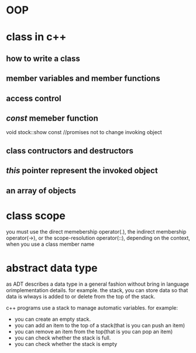 # OOP

# class in c++
## how to write a class
## member variables and member functions
## access control
## *const* memeber function
void stock::show const //promises not to change invoking object
## class contructors and destructors
## *this* pointer represent the invoked object
## an array of objects

# class scope
you must use the direct memebership operator(.), the indirect membership operator(->), or the scope-resolution operator(::), depending on the context, when you use a class member name

# abstract data type
as ADT describes a data type in a general fashion without bring in language orimplementation details. for example. the stack, you can store data so that data is wlways is added to or delete from the top of the stack.

c++ programs use a stack to manage automatic variables. for example:
* you can create an empty stack.
* you can add an item to the top of a stack(that is you can push an item)
* you can remove an item from the top(that is you can pop an item)
* you can check whether the stack is full.
* you can check whether the stack is empty


